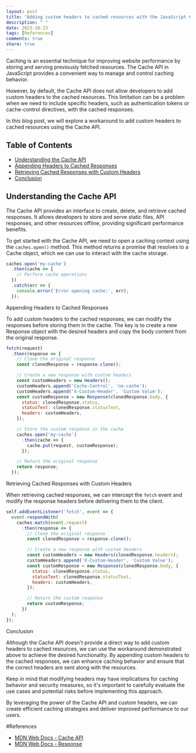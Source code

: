 ```yaml
---
layout: post
title: "Adding custom headers to cached resources with the JavaScript Cache API"
description: " "
date: 2023-10-23
tags: [References]
comments: true
share: true
---
```


Caching is an essential technique for improving website performance by storing and serving previously fetched resources. The Cache API in JavaScript provides a convenient way to manage and control caching behavior.

However, by default, the Cache API does not allow developers to add custom headers to the cached resources. This limitation can be a problem when we need to include specific headers, such as authentication tokens or cache-control directives, with the cached responses.

In this blog post, we will explore a workaround to add custom headers to cached resources using the Cache API.

## Table of Contents
- [Understanding the Cache API](#understanding-the-cache-api)
- [Appending Headers to Cached Responses](#appending-headers-to-cached-responses)
- [Retrieving Cached Responses with Custom Headers](#retrieving-cached-responses-with-custom-headers)
- [Conclusion](#conclusion)

## Understanding the Cache API

The Cache API provides an interface to create, delete, and retrieve cached responses. It allows developers to store and serve static files, API responses, and other resources offline, providing significant performance benefits.

To get started with the Cache API, we need to open a caching context using the `caches.open()` method. This method returns a promise that resolves to a Cache object, which we can use to interact with the cache storage.

```javascript
caches.open('my-cache')
  .then(cache => {
    // Perform cache operations
  })
  .catch(err => {
    console.error('Error opening cache:', err);
  });
```

Appending Headers to Cached Responses

To add custom headers to the cached responses, we can modify the responses before storing them in the cache. The key is to create a new Response object with the desired headers and copy the body content from the original response.

```javascript
fetch(request)
  .then(response => {
    // Clone the original response
    const clonedResponse = response.clone();

    // Create a new response with custom headers
    const customHeaders = new Headers();
    customHeaders.append('Cache-Control', 'no-cache');
    customHeaders.append('X-Custom-Header', 'Custom Value');
    const customResponse = new Response(clonedResponse.body, {
      status: clonedResponse.status,
      statusText: clonedResponse.statusText,
      headers: customHeaders,
    });

    // Store the custom response in the cache
    caches.open('my-cache')
      .then(cache => {
        cache.put(request, customResponse);
      });

    // Return the original response
    return response;
  });
```

Retrieving Cached Responses with Custom Headers

When retrieving cached responses, we can intercept the `fetch` event and modify the response headers before delivering them to the client.

```javascript
self.addEventListener('fetch', event => {
  event.respondWith(
    caches.match(event.request)
      .then(response => {
        // Clone the original response
        const clonedResponse = response.clone();

        // Create a new response with custom headers
        const customHeaders = new Headers(clonedResponse.headers);
        customHeaders.append('X-Custom-Header', 'Custom Value');
        const customResponse = new Response(clonedResponse.body, {
          status: clonedResponse.status,
          statusText: clonedResponse.statusText,
          headers: customHeaders,
        });

        // Return the custom response
        return customResponse;
      })
  );
});
```

Conclusion

Although the Cache API doesn't provide a direct way to add custom headers to cached resources, we can use the workaround demonstrated above to achieve the desired functionality. By appending custom headers to the cached responses, we can enhance caching behavior and ensure that the correct headers are sent along with the resources.

Keep in mind that modifying headers may have implications for caching behavior and security measures, so it's important to carefully evaluate the use cases and potential risks before implementing this approach.

By leveraging the power of the Cache API and custom headers, we can create efficient caching strategies and deliver improved performance to our users.

#References
- [MDN Web Docs - Cache API](https://developer.mozilla.org/en-US/docs/Web/API/Cache)
- [MDN Web Docs - Response](https://developer.mozilla.org/en-US/docs/Web/API/Response)